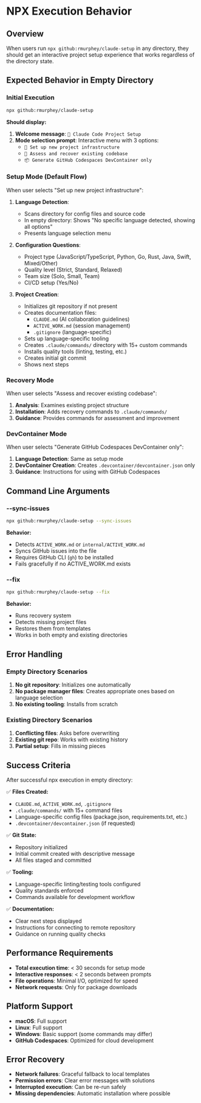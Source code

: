 # NPX Execution Behavior

## Overview

When users run `npx github:rmurphey/claude-setup` in any directory, they should get an interactive project setup experience that works regardless of the directory state.

## Expected Behavior in Empty Directory

### Initial Execution
```bash
npx github:rmurphey/claude-setup
```

**Should display:**
1. **Welcome message**: `🤖 Claude Code Project Setup`
2. **Mode selection prompt**: Interactive menu with 3 options:
   - `🚀 Set up new project infrastructure`
   - `🏥 Assess and recover existing codebase` 
   - `📦 Generate GitHub Codespaces DevContainer only`

### Setup Mode (Default Flow)

When user selects "Set up new project infrastructure":

1. **Language Detection**: 
   - Scans directory for config files and source code
   - In empty directory: Shows "No specific language detected, showing all options"
   - Presents language selection menu

2. **Configuration Questions**:
   - Project type (JavaScript/TypeScript, Python, Go, Rust, Java, Swift, Mixed/Other)
   - Quality level (Strict, Standard, Relaxed)
   - Team size (Solo, Small, Team)
   - CI/CD setup (Yes/No)

3. **Project Creation**:
   - Initializes git repository if not present
   - Creates documentation files:
     - `CLAUDE.md` (AI collaboration guidelines)
     - `ACTIVE_WORK.md` (session management)
     - `.gitignore` (language-specific)
   - Sets up language-specific tooling
   - Creates `.claude/commands/` directory with 15+ custom commands
   - Installs quality tools (linting, testing, etc.)
   - Creates initial git commit
   - Shows next steps

### Recovery Mode

When user selects "Assess and recover existing codebase":

1. **Analysis**: Examines existing project structure
2. **Installation**: Adds recovery commands to `.claude/commands/`
3. **Guidance**: Provides commands for assessment and improvement

### DevContainer Mode

When user selects "Generate GitHub Codespaces DevContainer only":

1. **Language Detection**: Same as setup mode
2. **DevContainer Creation**: Creates `.devcontainer/devcontainer.json` only
3. **Guidance**: Instructions for using with GitHub Codespaces

## Command Line Arguments

### --sync-issues
```bash
npx github:rmurphey/claude-setup --sync-issues
```

**Behavior:**
- Detects `ACTIVE_WORK.md` or `internal/ACTIVE_WORK.md`
- Syncs GitHub issues into the file
- Requires GitHub CLI (`gh`) to be installed
- Fails gracefully if no ACTIVE_WORK.md exists

### --fix
```bash
npx github:rmurphey/claude-setup --fix
```

**Behavior:**
- Runs recovery system
- Detects missing project files
- Restores them from templates
- Works in both empty and existing directories

## Error Handling

### Empty Directory Scenarios

1. **No git repository**: Initializes one automatically
2. **No package manager files**: Creates appropriate ones based on language selection
3. **No existing tooling**: Installs from scratch

### Existing Directory Scenarios

1. **Conflicting files**: Asks before overwriting
2. **Existing git repo**: Works with existing history
3. **Partial setup**: Fills in missing pieces

## Success Criteria

After successful npx execution in empty directory:

✅ **Files Created:**
- `CLAUDE.md`, `ACTIVE_WORK.md`, `.gitignore`
- `.claude/commands/` with 15+ command files
- Language-specific config files (package.json, requirements.txt, etc.)
- `.devcontainer/devcontainer.json` (if requested)

✅ **Git State:**
- Repository initialized
- Initial commit created with descriptive message
- All files staged and committed

✅ **Tooling:**
- Language-specific linting/testing tools configured
- Quality standards enforced
- Commands available for development workflow

✅ **Documentation:**
- Clear next steps displayed
- Instructions for connecting to remote repository
- Guidance on running quality checks

## Performance Requirements

- **Total execution time**: < 30 seconds for setup mode
- **Interactive responses**: < 2 seconds between prompts
- **File operations**: Minimal I/O, optimized for speed
- **Network requests**: Only for package downloads

## Platform Support

- **macOS**: Full support
- **Linux**: Full support  
- **Windows**: Basic support (some commands may differ)
- **GitHub Codespaces**: Optimized for cloud development

## Error Recovery

- **Network failures**: Graceful fallback to local templates
- **Permission errors**: Clear error messages with solutions
- **Interrupted execution**: Can be re-run safely
- **Missing dependencies**: Automatic installation where possible